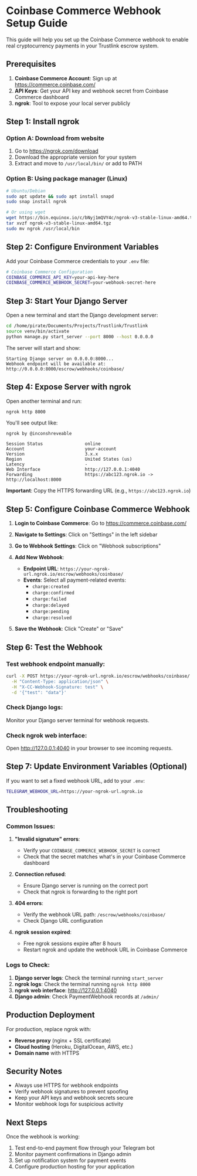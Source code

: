 # Coinbase Commerce Webhook Setup Guide

This guide will help you set up the Coinbase Commerce webhook to enable real cryptocurrency payments in your Trustlink escrow system.

## Prerequisites

1. **Coinbase Commerce Account**: Sign up at https://commerce.coinbase.com/
2. **API Keys**: Get your API key and webhook secret from Coinbase Commerce dashboard
3. **ngrok**: Tool to expose your local server publicly

## Step 1: Install ngrok

### Option A: Download from website
1. Go to https://ngrok.com/download
2. Download the appropriate version for your system
3. Extract and move to `/usr/local/bin/` or add to PATH

### Option B: Using package manager (Linux)
```bash
# Ubuntu/Debian
sudo apt update && sudo apt install snapd
sudo snap install ngrok

# Or using wget
wget https://bin.equinox.io/c/bNyj1mQVY4c/ngrok-v3-stable-linux-amd64.tgz
tar xvzf ngrok-v3-stable-linux-amd64.tgz
sudo mv ngrok /usr/local/bin
```

## Step 2: Configure Environment Variables

Add your Coinbase Commerce credentials to your `.env` file:

```bash
# Coinbase Commerce Configuration
COINBASE_COMMERCE_API_KEY=your-api-key-here
COINBASE_COMMERCE_WEBHOOK_SECRET=your-webhook-secret-here
```

## Step 3: Start Your Django Server

Open a new terminal and start the Django development server:

```bash
cd /home/pirate/Documents/Projects/Trustlink/Trustlink
source venv/bin/activate
python manage.py start_server --port 8000 --host 0.0.0.0
```

The server will start and show:
```
Starting Django server on 0.0.0.0:8000...
Webhook endpoint will be available at: http://0.0.0.0:8000/escrow/webhooks/coinbase/
```

## Step 4: Expose Server with ngrok

Open another terminal and run:

```bash
ngrok http 8000
```

You'll see output like:
```
ngrok by @inconshreveable

Session Status                online
Account                       your-account
Version                       3.x.x
Region                        United States (us)
Latency                       -
Web Interface                 http://127.0.0.1:4040
Forwarding                    https://abc123.ngrok.io -> http://localhost:8000
```

**Important**: Copy the HTTPS forwarding URL (e.g., `https://abc123.ngrok.io`)

## Step 5: Configure Coinbase Commerce Webhook

1. **Login to Coinbase Commerce**: Go to https://commerce.coinbase.com/
2. **Navigate to Settings**: Click on "Settings" in the left sidebar
3. **Go to Webhook Settings**: Click on "Webhook subscriptions"
4. **Add New Webhook**:
   - **Endpoint URL**: `https://your-ngrok-url.ngrok.io/escrow/webhooks/coinbase/`
   - **Events**: Select all payment-related events:
     - `charge:created`
     - `charge:confirmed` 
     - `charge:failed`
     - `charge:delayed`
     - `charge:pending`
     - `charge:resolved`

5. **Save the Webhook**: Click "Create" or "Save"

## Step 6: Test the Webhook

### Test webhook endpoint manually:
```bash
curl -X POST https://your-ngrok-url.ngrok.io/escrow/webhooks/coinbase/ \
  -H "Content-Type: application/json" \
  -H "X-CC-Webhook-Signature: test" \
  -d '{"test": "data"}'
```

### Check Django logs:
Monitor your Django server terminal for webhook requests.

### Check ngrok web interface:
Open http://127.0.0.1:4040 in your browser to see incoming requests.

## Step 7: Update Environment Variables (Optional)

If you want to set a fixed webhook URL, add to your `.env`:

```bash
TELEGRAM_WEBHOOK_URL=https://your-ngrok-url.ngrok.io
```

## Troubleshooting

### Common Issues:

1. **"Invalid signature" errors**:
   - Verify your `COINBASE_COMMERCE_WEBHOOK_SECRET` is correct
   - Check that the secret matches what's in your Coinbase Commerce dashboard

2. **Connection refused**:
   - Ensure Django server is running on the correct port
   - Check that ngrok is forwarding to the right port

3. **404 errors**:
   - Verify the webhook URL path: `/escrow/webhooks/coinbase/`
   - Check Django URL configuration

4. **ngrok session expired**:
   - Free ngrok sessions expire after 8 hours
   - Restart ngrok and update the webhook URL in Coinbase Commerce

### Logs to Check:

1. **Django server logs**: Check the terminal running `start_server`
2. **ngrok logs**: Check the terminal running `ngrok http 8000`
3. **ngrok web interface**: http://127.0.0.1:4040
4. **Django admin**: Check PaymentWebhook records at `/admin/`

## Production Deployment

For production, replace ngrok with:
- **Reverse proxy** (nginx + SSL certificate)
- **Cloud hosting** (Heroku, DigitalOcean, AWS, etc.)
- **Domain name** with HTTPS

## Security Notes

- Always use HTTPS for webhook endpoints
- Verify webhook signatures to prevent spoofing
- Keep your API keys and webhook secrets secure
- Monitor webhook logs for suspicious activity

## Next Steps

Once the webhook is working:
1. Test end-to-end payment flow through your Telegram bot
2. Monitor payment confirmations in Django admin
3. Set up notification system for payment events
4. Configure production hosting for your application
